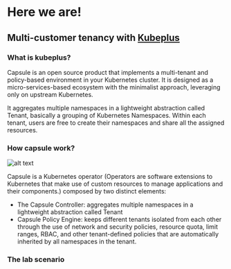 # Here we are!

## Multi-customer tenancy with [Kubeplus](https://capsule.clastix.io/)

### What is kubeplus?

Capsule is an open source product that implements a multi-tenant and policy-based environment in your Kubernetes cluster. 
It is designed as a micro-services-based ecosystem with the minimalist approach, leveraging only on upstream Kubernetes.

It aggregates multiple namespaces in a lightweight abstraction called Tenant, basically a grouping of Kubernetes Namespaces. Within each tenant, users are free to create their namespaces and share all the assigned resources.

### How capsule work?

![alt text](image.png)

Capsule is a Kubernetes operator (Operators are software extensions to Kubernetes that make use of custom resources to manage applications and their components.) composed by two distinct elements:

* The Capsule Controller: aggregates multiple namespaces in a lightweight abstraction called Tenant
* Capsule Policy Engine: keeps different tenants isolated from each other through the use of network and security policies, resource quota, limit ranges, RBAC, and other tenant-defined policies that are automatically inherited by all namespaces in the tenant.


### The lab scenario
